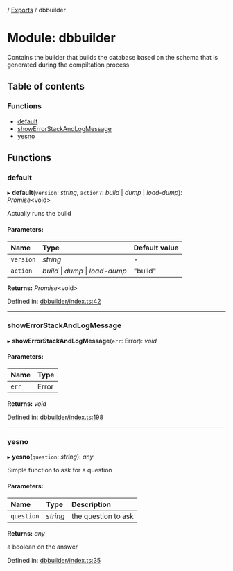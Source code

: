 [](../README.md) / [Exports](../modules.md) / dbbuilder

# Module: dbbuilder

Contains the builder that builds the database based on the schema
that is generated during the compiltation process

## Table of contents

### Functions

- [default](dbbuilder.md#default)
- [showErrorStackAndLogMessage](dbbuilder.md#showerrorstackandlogmessage)
- [yesno](dbbuilder.md#yesno)

## Functions

### default

▸ **default**(`version`: *string*, `action?`: *build* \| *dump* \| *load-dump*): *Promise*<void\>

Actually runs the build

#### Parameters:

Name | Type | Default value |
:------ | :------ | :------ |
`version` | *string* | - |
`action` | *build* \| *dump* \| *load-dump* | "build" |

**Returns:** *Promise*<void\>

Defined in: [dbbuilder/index.ts:42](https://github.com/onzag/itemize/blob/0e9b128c/dbbuilder/index.ts#L42)

___

### showErrorStackAndLogMessage

▸ **showErrorStackAndLogMessage**(`err`: Error): *void*

#### Parameters:

Name | Type |
:------ | :------ |
`err` | Error |

**Returns:** *void*

Defined in: [dbbuilder/index.ts:198](https://github.com/onzag/itemize/blob/0e9b128c/dbbuilder/index.ts#L198)

___

### yesno

▸ **yesno**(`question`: *string*): *any*

Simple function to ask for a question

#### Parameters:

Name | Type | Description |
:------ | :------ | :------ |
`question` | *string* | the question to ask   |

**Returns:** *any*

a boolean on the answer

Defined in: [dbbuilder/index.ts:35](https://github.com/onzag/itemize/blob/0e9b128c/dbbuilder/index.ts#L35)
